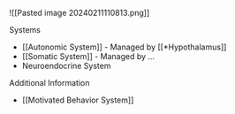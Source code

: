 ![[Pasted image 20240211110813.png]]

Systems
- [[Autonomic System]] - Managed by [[*Hypothalamus]]
- [[Somatic System]] - Managed by ...
- Neuroendocrine System

Additional Information
- [[Motivated Behavior System]]